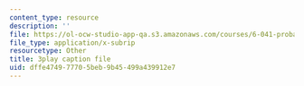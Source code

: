 ```yaml
---
content_type: resource
description: ''
file: https://ol-ocw-studio-app-qa.s3.amazonaws.com/courses/6-041-probabilistic-systems-analysis-and-applied-probability-fall-2010/dffe474977705beb9b45499a439912e7_tBUHRpFZy0s.vtt
file_type: application/x-subrip
resourcetype: Other
title: 3play caption file
uid: dffe4749-7770-5beb-9b45-499a439912e7
---
```

